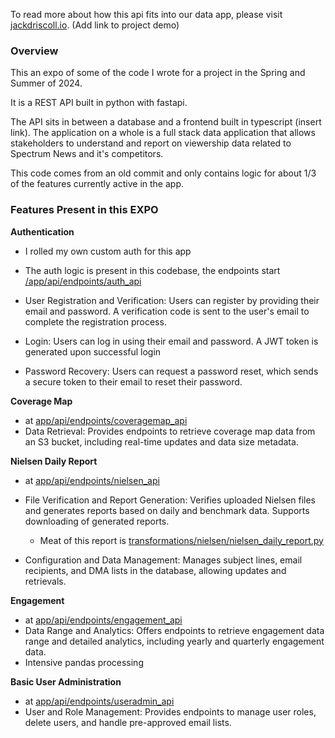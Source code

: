 To read more about how this api fits into our data app, please visit [jackdriscoll.io](https://jackdriscoll.io). (Add link to project demo)


### Overview

This an expo of some of the code I wrote for a project in the Spring and Summer of 2024. 

It is a REST API built in python with fastapi. 

The API sits in between a database and a frontend built in typescript (insert link). The application on a whole is a full stack data application that allows stakeholders to understand and report on viewership data related to Spectrum News and it's competitors. 

This code comes from an old commit and only contains logic for about 1/3 of the features currently active in the app.


### Features Present in this EXPO

**Authentication**
  - I rolled my own custom auth for this app
  - The auth logic is present in this codebase, the endpoints start [/app/api/endpoints/auth_api](/app/api/endpoints/auth_api.py)
  

  - User Registration and Verification: Users can register by providing their email and password. A verification code is sent to the user's email to complete the registration process.

  - Login: Users can log in using their email and password. A JWT token is generated upon successful login

  - Password Recovery: Users can request a password reset, which sends a secure token to their email to reset their password.

**Coverage Map**
- at [app/api/endpoints/coveragemap_api](app/api/endpoints/coveragemap_api.py)
- Data Retrieval: Provides endpoints to retrieve coverage map data from an S3 bucket, including real-time updates and data size metadata.


**Nielsen Daily Report**
- at [app/api/endpoints/nielsen_api](app/api/endpoints/nielsen_api.py)
- File Verification and Report Generation: Verifies uploaded Nielsen files and generates reports based on daily and benchmark data. Supports downloading of generated reports.
  
  - Meat of this report is [transformations/nielsen/nielsen_daily_report.py](/app/transformations/nielsen/nielsen_daily_report.py)
  

- Configuration and Data Management: Manages subject lines, email recipients, and DMA lists in the database, allowing updates and retrievals.

**Engagement**
- at [app/api/endpoints/engagement_api](app/api/endpoints/engagement_api.py)
- Data Range and Analytics: Offers endpoints to retrieve engagement data range and detailed analytics, including yearly and quarterly engagement data.
- Intensive pandas processing 

**Basic User Administration**
- at [app/api/endpoints/useradmin_api](app/api/endpoints/useradmin_api.py)
- User and Role Management: Provides endpoints to manage user roles, delete users, and handle pre-approved email lists.